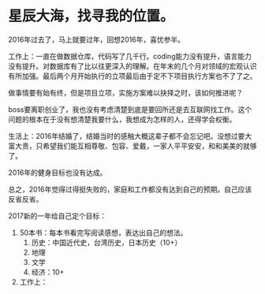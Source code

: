 # 星辰大海，找寻我的位置。

2016年过去了，马上就要过年，回想2016年，喜忧参半。

工作上：一直在做数据仓库，代码写了几千行。coding能力没有提升，语言能力没有提升。对数据库有了比以往更深入的理解。在年末的几个月对领域的宏观认识有所加强。最后两个月开始执行的立项最后由于定不下项目执行方案也不了了之。

做事情要有始有终，但是项目立项，实施方案难以抉择之时，该如何推进呢？

boss要离职创业了，我也没有考虑清楚到底是要回所还是去互联网找工作。这个问题的根本在于没有想清楚我要什么，我想成为怎样的人，还得学会权衡。

生活上：2016年结婚了，结婚当时的感触大概这辈子都不会忘记吧。没想过要大富大贵，只希望我们能互相尊敬、包容、爱戴，一家人平平安安，和和美美的就够了。

2016年的健身目标也没有达成。

总之，2016年觉得过得挺失败的，家庭和工作都没有达到自己的预期。自己应该反省反省。

2017新的一年给自己定个目标：

1. 50本书：每本书看完写阅读感想，表达出自己的想法。
   1. 历史：中国近代史，台湾历史，日本历史（10+）
   2. 地理
   3. 文学
   4. 经济：10+
2. 工作上：




